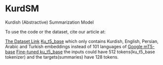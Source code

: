 # KurdSM
Kurdish (Abstractive) Summarization Model

To use the code or the dataset, cite our article at:

[The Dataset Link](https://huggingface.co/datasets/pedramyamini/ku_radaw_news)
[Ku_t5_base](https://huggingface.co/pedramyamini/ku_t5_base) which only contains Kurdish, English, Persian, Arabic and Turkish embeddings instead of 101 languages of [Google mT5-base](https://huggingface.co/google/mt5-base)
[Fine-tuned ku_t5_base](https://huggingface.co/pedramyamini/ku_t5_base-finetuned-rudaw-ku-512-128) the inputs could have 512 tokens(ku_t5_base tokenizer) and the targets(summaries) have 128 tokens.
